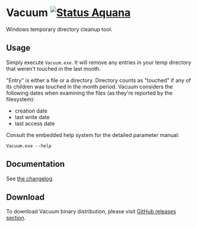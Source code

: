 Vacuum [![Status Aquana][status-aquana]][andivionian-status-classifier]
======

Windows temporary directory cleanup tool.

Usage
-----

Simply execute `Vacuum.exe`. It will remove any entries in your temp directory
that weren't touched in the last month.

"Entry" is either a file or a directory. Directory counts as "touched" if any of
its children was touched in the month period. Vacuum considers the following
dates when examining the files (as they're reported by the filesystem):

- creation date
- last write date
- last access date

Consult the embedded help system for the detailed parameter manual:

    Vacuum.exe --help

Documentation
-------------

See [the changelog][changelog].

Download
--------

To download Vacuum binary distribution, please visit [GitHub releases
section][releases].

[andivionian-status-classifier]: https://github.com/ForNeVeR/andivionian-status-classifier
[changelog]: ./CHANGELOG.md
[releases]: https://github.com/ForNeVeR/Vacuum/releases

[status-aquana]: https://img.shields.io/badge/status-aquana-yellowgreen.svg
